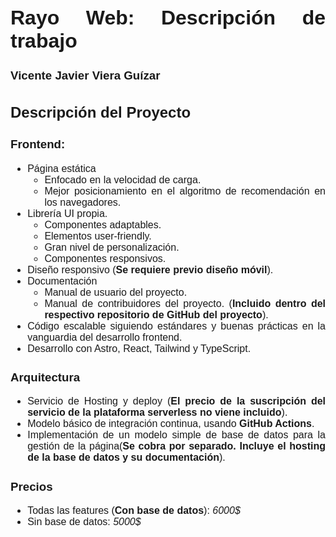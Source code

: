 <style>
@import url('https://fonts.googleapis.com/css2?family=Montserrat:wght@300;400&display=swap');

div {
    font-family: 'Montserrat', sans-serif;
    font-size: 16px;
    text-align: justify;
}
</style>
<div>

# Rayo Web: Descripción de trabajo
### Vicente Javier Viera Guízar
## Descripción del Proyecto
### Frontend:
* Página estática
  * Enfocado en la velocidad de carga.
  * Mejor posicionamiento en el algoritmo de recomendación en los navegadores.
* Librería UI propia.
  * Componentes adaptables.
  * Elementos user-friendly.
  * Gran nivel de personalización.
  * Componentes responsivos.
* Diseño responsivo (__Se requiere previo diseño móvil__).
* Documentación
  * Manual de usuario del proyecto.
  * Manual de contribuidores del proyecto. (__Incluido dentro del respectivo repositorio de GitHub del proyecto__).
* Código escalable siguiendo estándares y buenas prácticas en la vanguardia del desarrollo frontend.
* Desarrollo con Astro, React, Tailwind y TypeScript.
### Arquitectura
* Servicio de Hosting y deploy (__El precio de la suscripción del servicio de la plataforma serverless no viene incluido__).
* Modelo básico de integración continua, usando __GitHub Actions__.
* Implementación de un modelo simple de base de datos para la gestión de la página(__Se cobra por separado. Incluye el hosting de la base de datos y su documentación__).

### Precios
* Todas las features (__Con base de datos__): *6000$*
* Sin base de datos: *5000$*
</div>